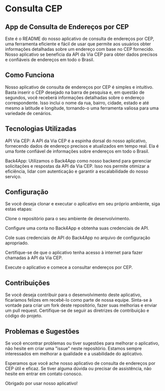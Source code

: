 # Consulta CEP

## App de Consulta de Endereços por CEP
Este é o README do nosso aplicativo de consulta de endereços por CEP, uma ferramenta eficiente e fácil de usar que permite aos usuários obter informações detalhadas sobre um endereço com base no CEP fornecido. Nosso aplicativo se beneficia da API da Via CEP para obter dados precisos e confiáveis de endereços em todo o Brasil.

## Como Funciona
Nosso aplicativo de consulta de endereços por CEP é simples e intuitivo. Basta inserir o CEP desejado na barra de pesquisa e, em questão de segundos, você receberá informações detalhadas sobre o endereço correspondente. Isso inclui o nome da rua, bairro, cidade, estado e até mesmo a latitude e longitude, tornando-o uma ferramenta valiosa para uma variedade de cenários.

## Tecnologias Utilizadas
API Via CEP: A API da Via CEP é a espinha dorsal do nosso aplicativo, fornecendo dados de endereço precisos e atualizados em tempo real. Ela é uma fonte confiável de informações sobre endereços em todo o Brasil.

Back4App: Utilizamos o Back4App como nosso backend para gerenciar solicitações e respostas da API da Via CEP. Isso nos permite otimizar a eficiência, lidar com autenticação e garantir a escalabilidade do nosso serviço.

## Configuração
Se você deseja clonar e executar o aplicativo em seu próprio ambiente, siga estas etapas:

Clone o repositório para o seu ambiente de desenvolvimento.

Configure uma conta no Back4App e obtenha suas credenciais de API.

Cole suas credenciais de API do Back4App no arquivo de configuração apropriado.

Certifique-se de que o aplicativo tenha acesso à internet para fazer chamadas à API da Via CEP.

Execute o aplicativo e comece a consultar endereços por CEP.

## Contribuições
Se você deseja contribuir para o desenvolvimento deste aplicativo, ficaríamos felizes em recebê-lo como parte de nossa equipe. Sinta-se à vontade para criar um fork deste repositório, fazer suas melhorias e enviar um pull request. Certifique-se de seguir as diretrizes de contribuição e código do projeto.

## Problemas e Sugestões
Se você encontrar problemas ou tiver sugestões para melhorar o aplicativo, não hesite em criar uma "issue" neste repositório. Estamos sempre interessados em melhorar a qualidade e a usabilidade do aplicativo.

Esperamos que você ache nosso aplicativo de consulta de endereços por CEP útil e eficaz. Se tiver alguma dúvida ou precisar de assistência, não hesite em entrar em contato conosco.

Obrigado por usar nosso aplicativo!
